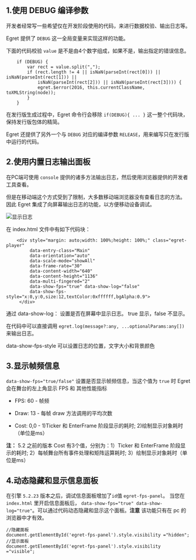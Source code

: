 
## 1.使用 DEBUG 编译参数
开发者经常写一些希望仅在开发阶段使用的代码，来进行数据校验、输出日志等。

Egret 提供了 `DEBUG` 这一全局变量来实现这样的功能。

下面的代码校验 `value` 是不是由4个数字组成，如果不是，输出指定的错误信息。

```
	if (DEBUG) {
	    var rect = value.split(",");
	    if (rect.length != 4 || isNaN(parseInt(rect[0])) || isNaN(parseInt(rect[1])) ||
	        isNaN(parseInt(rect[2])) || isNaN(parseInt(rect[3]))) {
	        egret.$error(2016, this.currentClassName, toXMLString(node));
	    }
	}
```

在发行版生成过程中，Egret 命令行会移除 `if(DEBUG){ ... }` 这一整个代码块，保持发行版包体的精简。

Egret 还提供了另外一个与 `DEBUG` 对应的编译参数 `RELEASE`，用来编写只在发行版中运行的代码。


## 2.使用内置日志输出面板

在PC端可使用 `console` 提供的诸多方法输出日志，然后使用浏览器提供的开发者工具查看。

但是在移动端这个方式受到了限制，大多数移动端浏览器没有查看日志的方法。
因此 Egret 集成了向屏幕输出日志的功能，以方便移动设备调试。

![显示日志](p1.png)

在 index.html 文件中有如下代码块：

```
    <div style="margin: auto;width: 100%;height: 100%;" class="egret-player"
         data-entry-class="Main"
         data-orientation="auto"
         data-scale-mode="showAll"
         data-frame-rate="30"
         data-content-width="640"
         data-content-height="1136"
         data-multi-fingered="2"
         data-show-fps="true" data-show-log="false"
         data-show-fps-style="x:0,y:0,size:12,textColor:0xffffff,bgAlpha:0.9"> 
     </div>
```

通过 data-show-log： 设置是否在屏幕中显示日志。 true 显示，false 不显示。

在代码中可以直接调用 `egret.log(message?:any, ...optionalParams:any[])` 来输出日志。

data-show-fps-style 可以设置日志的位置，文字大小和背景颜色

## 3.显示帧频信息

`data-show-fps="true/false"` 设置是否显示帧频信息，当这个值为 `true` 时 Egret 会在舞台的左上角显示 FPS 和 其他性能指标
		
* FPS:  60		- 帧频

* Draw: 13		- 每帧 draw 方法调用的平均次数
 
* Cost: 0,0		- 1)Ticker 和 EnterFrame 阶段显示的耗时; 2)绘制显示对象耗时（单位是ms） 

**注：** 5.2 之前的版本 Cost 有3个值，分别为：1）Ticker 和 EnterFrame 阶段显示的耗时; 2）每帧舞台所有事件处理和矩阵运算耗时; 3）绘制显示对象耗时（单位是ms） 

## 4.动态隐藏和显示信息面板
在引擎 `5.2.23` 版本之后，调试信息面板增加了`id`值 `egret-fps-panel`。
当您在 `index.html` 里开启信息面板后，
`data-show-fps="true" data-show-log="true"`。可以通过代码动态隐藏和显示这个面板。**注意** 该功能只有在 pc 的浏览器中才有效。

```
//隐藏面板
document.getElementById('egret-fps-panel').style.visibility ="hidden";
//显示面板
document.getElementById('egret-fps-panel').style.visibility ="visible";
```

	